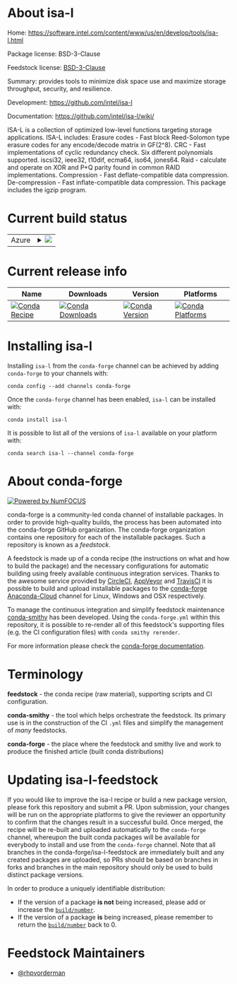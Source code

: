 About isa-l
===========

Home: https://software.intel.com/content/www/us/en/develop/tools/isa-l.html

Package license: BSD-3-Clause

Feedstock license: [BSD-3-Clause](https://github.com/conda-forge/isa-l-feedstock/blob/master/LICENSE.txt)

Summary: provides tools to minimize disk space use and maximize storage throughput, security, and resilience.

Development: https://github.com/intel/isa-l

Documentation: https://github.com/intel/isa-l/wiki/

ISA-L is a collection of optimized low-level functions targeting storage applications. ISA-L includes:
Erasure codes - Fast block Reed-Solomon type erasure codes for any encode/decode matrix in GF(2^8).
CRC - Fast implementations of cyclic redundancy check. Six different polynomials supported.
    iscsi32, ieee32, t10dif, ecma64, iso64, jones64.
Raid - calculate and operate on XOR and P+Q parity found in common RAID implementations.
Compression - Fast deflate-compatible data compression.
De-compression - Fast inflate-compatible data compression.
This package includes the igzip program.


Current build status
====================


<table>
    
  <tr>
    <td>Azure</td>
    <td>
      <details>
        <summary>
          <a href="https://dev.azure.com/conda-forge/feedstock-builds/_build/latest?definitionId=10228&branchName=master">
            <img src="https://dev.azure.com/conda-forge/feedstock-builds/_apis/build/status/isa-l-feedstock?branchName=master">
          </a>
        </summary>
        <table>
          <thead><tr><th>Variant</th><th>Status</th></tr></thead>
          <tbody><tr>
              <td>linux_64</td>
              <td>
                <a href="https://dev.azure.com/conda-forge/feedstock-builds/_build/latest?definitionId=10228&branchName=master">
                  <img src="https://dev.azure.com/conda-forge/feedstock-builds/_apis/build/status/isa-l-feedstock?branchName=master&jobName=linux&configuration=linux_64_" alt="variant">
                </a>
              </td>
            </tr><tr>
              <td>osx_64</td>
              <td>
                <a href="https://dev.azure.com/conda-forge/feedstock-builds/_build/latest?definitionId=10228&branchName=master">
                  <img src="https://dev.azure.com/conda-forge/feedstock-builds/_apis/build/status/isa-l-feedstock?branchName=master&jobName=osx&configuration=osx_64_" alt="variant">
                </a>
              </td>
            </tr>
          </tbody>
        </table>
      </details>
    </td>
  </tr>
</table>

Current release info
====================

| Name | Downloads | Version | Platforms |
| --- | --- | --- | --- |
| [![Conda Recipe](https://img.shields.io/badge/recipe-isa--l-green.svg)](https://anaconda.org/conda-forge/isa-l) | [![Conda Downloads](https://img.shields.io/conda/dn/conda-forge/isa-l.svg)](https://anaconda.org/conda-forge/isa-l) | [![Conda Version](https://img.shields.io/conda/vn/conda-forge/isa-l.svg)](https://anaconda.org/conda-forge/isa-l) | [![Conda Platforms](https://img.shields.io/conda/pn/conda-forge/isa-l.svg)](https://anaconda.org/conda-forge/isa-l) |

Installing isa-l
================

Installing `isa-l` from the `conda-forge` channel can be achieved by adding `conda-forge` to your channels with:

```
conda config --add channels conda-forge
```

Once the `conda-forge` channel has been enabled, `isa-l` can be installed with:

```
conda install isa-l
```

It is possible to list all of the versions of `isa-l` available on your platform with:

```
conda search isa-l --channel conda-forge
```


About conda-forge
=================

[![Powered by NumFOCUS](https://img.shields.io/badge/powered%20by-NumFOCUS-orange.svg?style=flat&colorA=E1523D&colorB=007D8A)](http://numfocus.org)

conda-forge is a community-led conda channel of installable packages.
In order to provide high-quality builds, the process has been automated into the
conda-forge GitHub organization. The conda-forge organization contains one repository
for each of the installable packages. Such a repository is known as a *feedstock*.

A feedstock is made up of a conda recipe (the instructions on what and how to build
the package) and the necessary configurations for automatic building using freely
available continuous integration services. Thanks to the awesome service provided by
[CircleCI](https://circleci.com/), [AppVeyor](https://www.appveyor.com/)
and [TravisCI](https://travis-ci.com/) it is possible to build and upload installable
packages to the [conda-forge](https://anaconda.org/conda-forge)
[Anaconda-Cloud](https://anaconda.org/) channel for Linux, Windows and OSX respectively.

To manage the continuous integration and simplify feedstock maintenance
[conda-smithy](https://github.com/conda-forge/conda-smithy) has been developed.
Using the ``conda-forge.yml`` within this repository, it is possible to re-render all of
this feedstock's supporting files (e.g. the CI configuration files) with ``conda smithy rerender``.

For more information please check the [conda-forge documentation](https://conda-forge.org/docs/).

Terminology
===========

**feedstock** - the conda recipe (raw material), supporting scripts and CI configuration.

**conda-smithy** - the tool which helps orchestrate the feedstock.
                   Its primary use is in the construction of the CI ``.yml`` files
                   and simplify the management of *many* feedstocks.

**conda-forge** - the place where the feedstock and smithy live and work to
                  produce the finished article (built conda distributions)


Updating isa-l-feedstock
========================

If you would like to improve the isa-l recipe or build a new
package version, please fork this repository and submit a PR. Upon submission,
your changes will be run on the appropriate platforms to give the reviewer an
opportunity to confirm that the changes result in a successful build. Once
merged, the recipe will be re-built and uploaded automatically to the
`conda-forge` channel, whereupon the built conda packages will be available for
everybody to install and use from the `conda-forge` channel.
Note that all branches in the conda-forge/isa-l-feedstock are
immediately built and any created packages are uploaded, so PRs should be based
on branches in forks and branches in the main repository should only be used to
build distinct package versions.

In order to produce a uniquely identifiable distribution:
 * If the version of a package **is not** being increased, please add or increase
   the [``build/number``](https://conda.io/docs/user-guide/tasks/build-packages/define-metadata.html#build-number-and-string).
 * If the version of a package **is** being increased, please remember to return
   the [``build/number``](https://conda.io/docs/user-guide/tasks/build-packages/define-metadata.html#build-number-and-string)
   back to 0.

Feedstock Maintainers
=====================

* [@rhpvorderman](https://github.com/rhpvorderman/)

